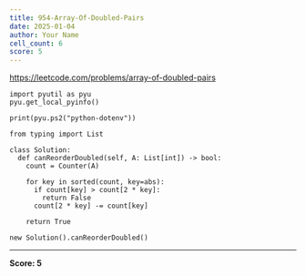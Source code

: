 ```yaml
---
title: 954-Array-Of-Doubled-Pairs
date: 2025-01-04
author: Your Name
cell_count: 6
score: 5
---
```


https://leetcode.com/problems/array-of-doubled-pairs


```
import pyutil as pyu
pyu.get_local_pyinfo()
```


```
print(pyu.ps2("python-dotenv"))
```


```
from typing import List
```


```
class Solution:
  def canReorderDoubled(self, A: List[int]) -> bool:
    count = Counter(A)

    for key in sorted(count, key=abs):
      if count[key] > count[2 * key]:
        return False
      count[2 * key] -= count[key]

    return True
```


```
new Solution().canReorderDoubled()
```


---
**Score: 5**